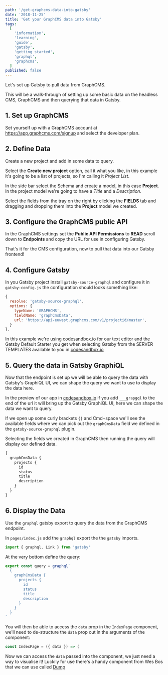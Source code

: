 ```yaml
---
path: '/get-graphcms-data-into-gatsby'
date: '2018-11-25'
title: 'Get your GraphCMS data into Gatsby'
tags:
  [
    'information',
    'learning',
    'guide',
    'gatsby',
    'getting started',
    'graphql',
    'graphcms',
  ]
published: false
---
```


Let's set up Gatsby to pull data from GraphCMS.

This will be a walk-through of setting up some basic data on the
headless CMS, GraphCMS and then querying that data in Gatsby.

## 1. Set up GraphCMS

Set yourself up with a GraphCMS account at
https://app.graphcms.com/signup and select the developer plan.

## 2. Define Data

Create a new project and add in some data to query.

Select the **Create new project** option, call it what you like, in
this example it's going to be a list of projects, so I'm calling it
_Project List_.

In the side bar select the Schema and create a model, in this case
**Project**. In the project model we're going to have a _Title_ and a
_Description_.

Select the fields from the tray on the right by clicking the
**FIELDS** tab and dragging and dropping them into the **Project**
model we created.

## 3. Configure the GraphCMS public API

In the GraphCMS settings set the **Public API Permissions** to
**READ** scroll down to **Endpoints** and copy the URL for use in
configuring Gatsby.

That's it for the CMS configuration, now to pull that data into our
Gatsby frontend!

## 4. Configure Gatsby

In you Gatsby project install `gatsby-source-graphql` and configure it
in `gatsby-config.js` the configuration should looks something like:

```js
{
  resolve: 'gatsby-source-graphql',
  options: {
    typeName: 'GRAPHCMS',
    fieldName: 'graphCmsData',
    url: 'https://api-euwest.graphcms.com/v1/projectid/master',
  }
},
```

In this example we're using [codesandbox.io] for our text editor and
the Gatsby Default Starter you get when selecting Gatsby from the
SERVER TEMPLATES available to you in [codesandbox.io]

## 5. Query the data in Gatsby GraphiQL

Now that the endpoint is set up we will be able to query the data with
Gatsby's GraphiQL UI, we can shape the query we want to use to display
the data here.

In the preview of our app in [codesandbox.io] if you add `___grapgql`
to the end of the url it will bring up the Gatsby GraphiQL UI, here we
can shape the data we want to query.

If we open up some curly brackets `{}` and Cmd+space we'll see the
available fields where we can pick out the `graphCmsData` field we
defined in the `gatsby-source-graphql` plugin.

Selecting the fields we created in GraphCMS then running the query
will display our defined data.

```js
{
  graphCmsData {
    projects {
      id
      status
      title
      description
    }
  }
}
```

## 6. Display the Data

Use the `graphql` gatsby export to query the data from the GraphCMS
endpoint.

In `pages/index.js` add the `graphql` export the the `gatsby` imports.

```js
import { graphql, Link } from 'gatsby'
```

At the very bottom define the query:

```js
export const query = graphql`
  {
    graphCmsData {
      projects {
        id
        status
        title
        description
      }
    }
  }
`
```

You will then be able to access the `data` prop in the `IndexPage`
component, we'll need to de-structure the `data` prop out in the
arguments of the component:

```js
const IndexPage = ({ data }) => (
```

Now we can access the `data` passed into the component, we just need a
way to visualise it! Luckily for use there's a handy component from
Wes Bos that we can use called [Dump]

[codesandbox.io]: https://codesandbox.io/dashboard/recent
[dump]: https://github.com/wesbos/dump
